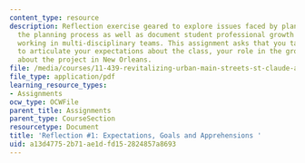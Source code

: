 ```yaml
---
content_type: resource
description: Reflection exercise geared to explore issues faced by planners during
  the planning process as well as document student professional growth and experiences
  working in multi-disciplinary teams. This assignment asks that you take some time
  to articulate your expectations about the class, your role in the group, and thoughts
  about the project in New Orleans.
file: /media/courses/11-439-revitalizing-urban-main-streets-st-claude-avenue-new-orleans-spring-2009/a13d47752b71ae1dfd152824857a8693_MIT11_439s09_assn01_reflection01.pdf
file_type: application/pdf
learning_resource_types:
- Assignments
ocw_type: OCWFile
parent_title: Assignments
parent_type: CourseSection
resourcetype: Document
title: 'Reflection #1: Expectations, Goals and Apprehensions '
uid: a13d4775-2b71-ae1d-fd15-2824857a8693
---
```

